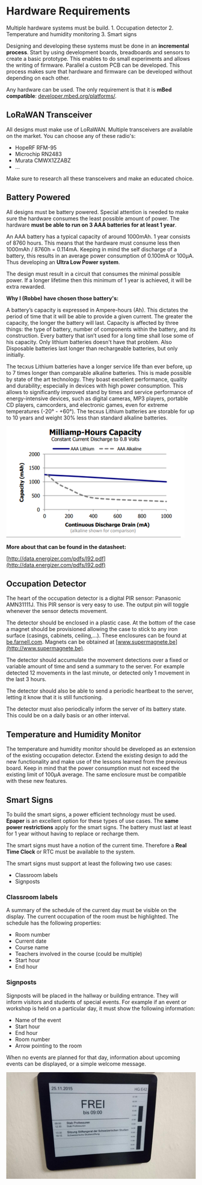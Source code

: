 # Hardware Requirements

Multiple hardware systems must be build. 1. Occupation detector 2. Temperature and humidity monitoring 3. Smart signs

Designing and developing these systems must be done in an **incremental process**. Start by using development boards, breadboards and sensors to create a basic prototype. This enables to do small experiments and allows the writing of firmware. Parallel a custom PCB can be developed. This process makes sure that hardware and firmware can be developed without depending on each other.

Any hardware can be used. The only requirement is that it is **mBed compatible**: [developer.mbed.org/platforms/](https://developer.mbed.org/platforms/).

## LoRaWAN Transceiver

All designs must make use of LoRaWAN. Multiple transceivers are available on the market. You can choose any of these radio's:

* HopeRF RFM-95
* Microchip RN2483
* Murata CMWX1ZZABZ
* ...

Make sure to research all these transceivers and make an educated choice.

## Battery Powered

All designs must be battery powered. Special attention is needed to make sure the hardware consumes the least possible amount of power. The hardware **must be able to run on 3 AAA batteries for at least 1 year**.

An AAA battery has a typical capacity of around 1000mAh. 1 year consists of 8760 hours. This means that the hardware must consume less then 1000mAh / 8760h = 0.114mA. Keeping in mind the self discharge of a battery, this results in an average power consumption of 0.100mA or 100µA. Thus developing an **Ultra Low Power system**.

The design must result in a circuit that consumes the minimal possible power. If a longer lifetime then this minimum of 1 year is achieved, it will be extra rewarded.

**Why I \(Robbe\) have chosen those battery's:**

A battery’s capacity is expressed in Ampere-hours \(Ah\). This dictates the period of time that it will be able to provide a given current. The greater the capacity, the longer the battery will last. Capacity is affected by three things: the type of battery, number of components within the battery, and its construction. Every battery that isn’t used for a long time shall lose some of his capacity. Only lithium batteries doesn't have that problem. Also Disposable batteries last longer than rechargeable batteries, but only initially.

The tecxus Lithium batteries have a longer service life than ever before, up to 7 times longer than comparable alkaline batteries. This is made possible by state of the art technology. They boast excellent performance, quality and durability; especially in devices with high power consumption. This allows to significantly improved stand by times and service performance of energy-intensive devices, such as digital cameras, MP3 players, portable CD players, camcorders, and electronic games, even for extreme temperatures \(-20° - +60°\). The tecxus Lithium batteries are storable for up to 10 years and weight 30% less than standard alkaline batteries.

![lithium compared with alkaline](../.gitbook/assets/image%20%287%29.png)

**More about that can be found in the datasheet:**

[http://data.energizer.com/pdfs/l92.pdf](http://data.energizer.com/pdfs/l92.pdf)

## Occupation Detector

The heart of the occupation detector is a digital PIR sensor: Panasonic AMN31111J. This PIR sensor is very easy to use. The output pin will toggle whenever the sensor detects movement.

The detector should be enclosed in a plastic case. At the bottom of the case a magnet should be provisioned allowing the case to stick to any iron surface \(casings, cabinets, ceiling,...\). These enclosures can be found at [be.farnell.com](http://be.farnell.com). Magnets can be obtained at [www.supermagnete.be](http://www.supermagnete.be).

The detector should accumulate the movement detections over a fixed or variable amount of time and send a summary to the server. For example detected 12 movements in the last minute, or detected only 1 movement in the last 3 hours.

The detector should also be able to send a periodic heartbeat to the server, letting it know that it is still functioning.

The detector must also periodically inform the server of its battery state. This could be on a daily basis or an other interval.

## Temperature and Humidity Monitor

The temperature and humidity monitor should be developed as an extension of the existing occupation detector. Extend the existing design to add the new functionality and make use of the lessons learned from the previous board. Keep in mind that the power consumption must not exceed the existing limit of 100µA average. The same enclosure must be compatible with these new features.

## Smart Signs

To build the smart signs, a power efficient technology must be used. **Epaper** is an excellent option for these types of use cases. The **same power restrictions** apply for the smart signs. The battery must last at least for 1 year without having to replace or recharge them.

The smart signs must have a notion of the current time. Therefore a **Real Time Clock** or RTC must be available to the system.

The smart signs must support at least the following two use cases:

* Classroom labels
* Signposts

### Classroom labels

A summary of the schedule of the current day must be visible on the display. The current occupation of the room must be highlighted. The schedule has the following properties:

* Room number
* Current date
* Course name
* Teachers involved in the course \(could be multiple\)
* Start hour
* End hour

### Signposts

Signposts will be placed in the hallway or building entrance. They will inform visitors and students of special events. For example if an event or workshop is held on a particular day, it must show the following information:

* Name of the event
* Start hour
* End hour
* Room number
* Arrow pointing to the room

When no events are planned for that day, information about upcoming events can be displayed, or a simple welcome message.

![Digital sign example](../.gitbook/assets/signage.png)

